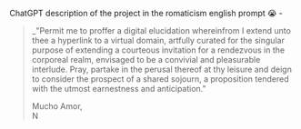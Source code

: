 ChatGPT description of the project in the romaticism english prompt :sob: -

>_"Permit me to proffer a digital elucidation whereinfrom I extend unto thee a hyperlink to a virtual domain, artfully curated for the singular purpose of extending a courteous invitation for a rendezvous in the corporeal realm, envisaged to be a convivial and pleasurable interlude. Pray, partake in the perusal thereof at thy leisure and deign to consider the prospect of a shared sojourn, a proposition tendered with the utmost earnestness and anticipation."
>
> Mucho Amor, \
> N
